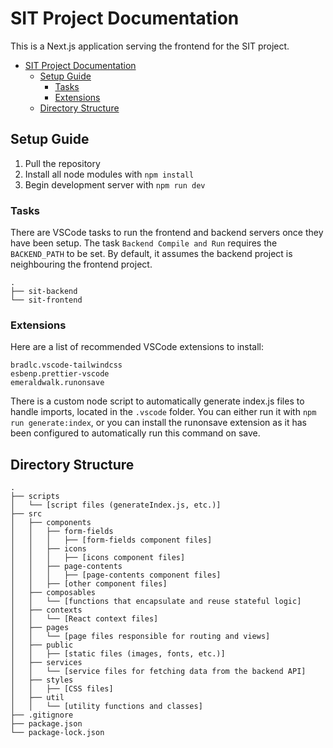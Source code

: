 # SIT Project Documentation

This is a Next.js application serving the frontend for the SIT project.

- [SIT Project Documentation](#sit-project-documentation)
  - [Setup Guide](#setup-guide)
    - [Tasks](#tasks)
    - [Extensions](#extensions)
  - [Directory Structure](#directory-structure)

## Setup Guide

1. Pull the repository
2. Install all node modules with `npm install`
3. Begin development server with `npm run dev`

### Tasks

There are VSCode tasks to run the frontend and backend servers once they have been setup. The task `Backend Compile and Run` requires the `BACKEND_PATH` to be set. By default, it assumes the backend project is neighbouring the frontend project.

```
.
├── sit-backend
└── sit-frontend
```

### Extensions

Here are a list of recommended VSCode extensions to install:

```
bradlc.vscode-tailwindcss
esbenp.prettier-vscode
emeraldwalk.runonsave
```

There is a custom node script to automatically generate index.js files to handle imports, located in the `.vscode` folder. You can either run it with `npm run generate:index`, or you can install the runonsave extension as it has been configured to automatically run this command on save.

## Directory Structure

```
.
├── scripts
│   └── [script files (generateIndex.js, etc.)]
├── src
│   ├── components
│   │   ├── form-fields
│   │   │   ├── [form-fields component files]
│   │   ├── icons
│   │   │   ├── [icons component files]
│   │   ├── page-contents
│   │   │   ├── [page-contents component files]
│   │   ├── [other component files]
│   ├── composables
│   │   └── [functions that encapsulate and reuse stateful logic]
│   ├── contexts
│   │   └── [React context files]
│   ├── pages
│   │   └── [page files responsible for routing and views]
│   ├── public
│   │   ├── [static files (images, fonts, etc.)]
│   ├── services
│   │   └── [service files for fetching data from the backend API]
│   ├── styles
│   │   ├── [CSS files]
│   ├── util
│   │   └── [utility functions and classes]
├── .gitignore
├── package.json
└── package-lock.json
```
